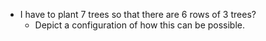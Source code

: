 * I have to plant 7 trees so that there are 6 rows of 3 trees?
    * Depict a configuration of how this can be possible.